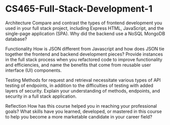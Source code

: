 # CS465-Full-Stack-Development-1
Architecture
Compare and contrast the types of frontend development you used in your full stack project, including Express HTML, JavaScript, and the single-page application (SPA).
Why did the backend use a NoSQL MongoDB database?


Functionality
How is JSON different from Javascript and how does JSON tie together the frontend and backend development pieces?
Provide instances in the full stack process when you refactored code to improve functionality and efficiencies, and name the benefits that come from reusable user interface (UI) components.

Testing
Methods for request and retrieval necessitate various types of API testing of endpoints, in addition to the difficulties of testing with added layers of security. Explain your understanding of methods, endpoints, and security in a full stack application.

Reflection
How has this course helped you in reaching your professional goals? What skills have you learned, developed, or mastered in this course to help you become a more marketable candidate in your career field?
